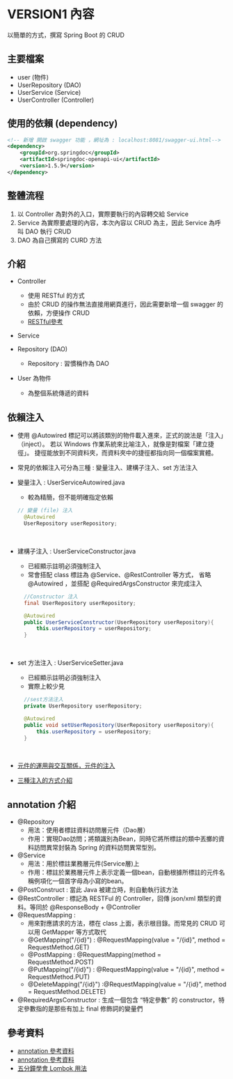 # VERSION1 內容
以簡單的方式，撰寫 Spring Boot 的 CRUD

## 主要檔案
- user (物件)
- UserRepository (DAO)
- UserService (Service)
- UserController  (Controller)

## 使用的依賴 (dependency)
```xml
<!-- 新增 開啟 swagger 功能 ，網址為 : localhost:8081/swagger-ui.html-->
<dependency>
    <groupId>org.springdoc</groupId>
    <artifactId>springdoc-openapi-ui</artifactId>
    <version>1.5.9</version>
</dependency>
```

## 整體流程
1. 以 Controller 為對外的入口，實際要執行的內容轉交給 Service
2. Service 為實際要處理的內容，本次內容以 CRUD 為主，因此 Service 為呼叫 DAO 執行 CRUD
3. DAO 為自己撰寫的 CURD 方法


## 介紹
- Controller
  - 使用 RESTful 的方式
  - 由於 CRUD 的操作無法直接用網頁進行，因此需要新增一個 swagger 的依賴，方便操作 CRUD
  - [RESTful參考](https://tw.alphacamp.co/blog/rest-restful-api)
  
- Service

- Repository (DAO)
  - Repository : 習慣稱作為 DAO 
  
- User 為物件
  - 為整個系統傳遞的資料

## 依賴注入
- 使用 @Autowired 標記可以將該類別的物件載入進來，正式的說法是「注入」（inject）。
  若以 Windows 作業系統來比喻注入，就像是對檔案「建立捷徑」。
  捷徑能放到不同資料夾，而資料夾中的捷徑都指向同一個檔案實體。
- 常見的依賴注入可分為三種 : 變量注入、建構子注入、set 方法注入
- 變量注入 : UserServiceAutowired.java
  - 較為精簡，但不能明確指定依賴
  ```java
  // 變量 (file) 注入
    @Autowired
    UserRepository userRepository;
  ```
  <br>

- 建構子注入 : UserServiceConstructor.java
  - 已經顯示註明必須強制注入
  - 常會搭配 class 標註為 @Service、@RestController 等方式，
    省略 @Autowired ，並搭配 @RequiredArgsConstructor 來完成注入
  ```java
    //Constructor 注入
    final UserRepository userRepository;

    @Autowired
    public UserServiceConstructor(UserRepository userRepository){
        this.userRepository = userRepository;
    }
  ```    
  <br>

- set 方法注入 : UserServiceSetter.java
  - 已經顯示註明必須強制注入
  - 實際上較少見
  ```java
    //sest方法注入
    private UserRepository userRepository;

    @Autowired
    public void setUserRepository(UserRepository userRepository){
        this.userRepository = userRepository;
    }
  ```
  <br>
- [元件的運用與交互關係，元件的注入](https://chikuwa-tech-study.blogspot.com/2021/05/spring-boot-bean-introduction.html)
- [三種注入的方式介紹](https://blog.csdn.net/zhangjingao/article/details/81094529)     
## annotation 介紹
- @Repository
  - 用法：使用者標註資料訪問層元件（Dao層） 
  - 作用：實現Dao訪問；將類識別為Bean，同時它將所標註的類中丟擲的資料訪問異常封裝為 Spring 的資料訪問異常型別。
- @Service
  - 用法：用於標註業務層元件(Service層)上 
  - 作用：標註於業務層元件上表示定義一個bean，自動根據所標註的元件名稱例項化一個首字母為小寫的bean。
- @PostConstruct : 當此 Java 被建立時，則自動執行該方法
- @RestController : 標記為 RESTFul 的 Controller，回傳 json/xml 類型的資料。等同於 @ResponseBody + @Controller
- @RequestMapping :
  - 用來對應請求的方法，標在 class 上面，表示根目錄。而常見的 CRUD 可以用 GetMapper 等方式取代
  - @GetMapping("/{id}") : @RequestMapping(value = "/{id}", method = RequestMethod.GET)
  - @PostMapping : @RequestMapping(method = RequestMethod.POST)
  - @PutMapping("/{id}") : @RequestMapping(value = "/{id}", method = RequestMethod.PUT)
  - @DeleteMapping("/{id}") :@RequestMapping(value = "/{id}", method = RequestMethod.DELETE)
- @RequiredArgsConstructor : 生成一個包含 “特定參數” 的 constructor，特定參數指的是那些有加上 final 修飾詞的變量們

## 參考資料
- [annotation 參考資料](https://codertw.com/%E7%A8%8B%E5%BC%8F%E8%AA%9E%E8%A8%80/12317/)
- [annotation 參考資料](https://codertw.com/%E7%A8%8B%E5%BC%8F%E8%AA%9E%E8%A8%80/488347/)
- [五分鐘學會 Lombok 用法](https://kucw.github.io/blog/2020/3/java-lombok/)
